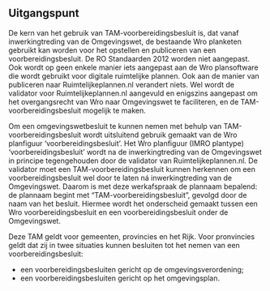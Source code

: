 ## Uitgangspunt

De kern van het gebruik van TAM-voorbereidingsbesluit is, dat vanaf inwerkingtreding van de Omgevingswet, de bestaande Wro planketen gebruikt kan worden voor het opstellen en publiceren van een voorbereidingsbesluit. De RO Standaarden 2012 worden niet aangepast. Ook wordt op geen enkele manier iets aangepast aan de Wro plansoftware die wordt gebruikt voor digitale ruimtelijke plannen. Ook aan de manier van publiceren naar Ruimtelijkeplannen.nl verandert niets. Wel wordt de validator voor Ruimtelijkeplannen.nl aangevuld en enigszins aangepast om het overgangsrecht van Wro naar Omgevingswet te faciliteren, en de TAM-voorbereidingsbesluit mogelijk te maken.

Om een omgevingswetbesluit te kunnen nemen met behulp van TAM-voorbereidingsbesluit wordt uitsluitend gebruik gemaakt van de Wro planfiguur ‘voorbereidingsbesluit’. 
Het Wro planfiguur (IMRO plantype) ‘voorbereidingsbesluit’ wordt na de inwerkingtreding van de Omgevingswet in principe tegengehouden door de validator van Ruimtelijkeplannen.nl. De validator moet een TAM-voorbereidingsbesluit kunnen herkennen om een voorbereidingsbesluit wel door te laten ná inwerkingtreding van de Omgevingswet. Daarom is met deze werkafspraak de plannaam bepalend: de plannaam begint met “TAM-voorbereidingsbesluit”, gevolgd door de naam van het besluit. Hiermee wordt het onderscheid gemaakt tussen een Wro voorbereidingsbesluit en een voorbereidingsbesluit onder de Omgevingswet.

Deze TAM geldt voor gemeenten, provincies en het Rijk. Voor pronvincies geldt dat zij in twee situaties kunnen besluiten tot het nemen van een voorbereidingsbesluit:
- een voorbereidingsbesluiten gericht op de omgevingsverordening;
- een voorbereidingsbesluiten gericht op het omgevingsplan. 




